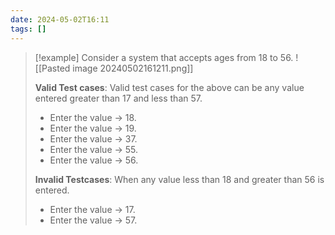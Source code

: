 ```yaml
---
date: 2024-05-02T16:11
tags: []
---
```

>[!example] 
>Consider a system that accepts ages from 18 to 56.
>![[Pasted image 20240502161211.png]]
>
>**Valid Test cases**: Valid test cases for the above can be any value entered greater than 17 and less than 57.
>- Enter the value -> 18.
>- Enter the value -> 19.
>- Enter the value -> 37.
>- Enter the value -> 55.
>- Enter the value -> 56.
>
>**Invalid Testcases**: When any value less than 18 and greater than 56 is entered.
>- Enter the value -> 17.
>- Enter the value -> 57.
